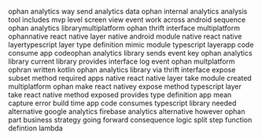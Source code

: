 ophan analytics way send analytics data ophan internal analytics analysis tool includes mvp level screen view event work across android sequence ophan analytics librarymultiplatform ophan thrift interface multiplatform ophannative react native layer native android module native react native layertypescript layer type definition mimic module typescript layerapp code consume app codeophan analytics library sends event key ophan analytics library current library provides interface log event ophan multplatform ophran written kotlin ophan analytics library via thrift interface expose subset method required apps native react native layer take module created multiplatform ophan make react nativey expose method typescript layer take react native method exposed provides type definition app mean capture error build time app code consumes typescript library needed alternative google analytics firebase analytics alternative however ophan part business strategy going forward consequence logic split step function defintion lambda